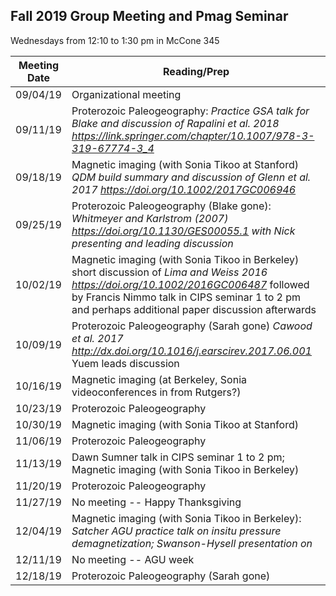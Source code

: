 ## Fall 2019 Group Meeting and Pmag Seminar

Wednesdays from 12:10 to 1:30 pm in McCone 345

| Meeting Date | Reading/Prep |
|--------------|--------------|
|09/04/19| Organizational meeting |
|09/11/19| Proterozoic Paleogeography: *Practice GSA talk for Blake and discussion of Rapalini et al. 2018 https://link.springer.com/chapter/10.1007/978-3-319-67774-3_4* |
|09/18/19| Magnetic imaging (with Sonia Tikoo at Stanford) *QDM build summary and discussion of Glenn et al. 2017 https://doi.org/10.1002/2017GC006946* |
|09/25/19| Proterozoic Paleogeography (Blake gone): *Whitmeyer and Karlstrom (2007) https://doi.org/10.1130/GES00055.1 with Nick presenting and leading discussion* |
|10/02/19| Magnetic imaging (with Sonia Tikoo in Berkeley) short discussion of *Lima and Weiss 2016 https://doi.org/10.1002/2016GC006487* followed by Francis Nimmo talk in CIPS seminar 1 to 2 pm and perhaps additional paper discussion afterwards| 
|10/09/19| Proterozoic Paleogeography (Sarah gone) *Cawood et al. 2017 http://dx.doi.org/10.1016/j.earscirev.2017.06.001* Yuem leads discussion| 
|10/16/19| Magnetic imaging (at Berkeley, Sonia videoconferences in from Rutgers?)| 
|10/23/19| Proterozoic Paleogeography |
|10/30/19| Magnetic imaging (with Sonia Tikoo at Stanford)| 
|11/06/19| Proterozoic Paleogeography | 
|11/13/19| Dawn Sumner talk in CIPS seminar 1 to 2 pm; Magnetic imaging (with Sonia Tikoo in Berkeley) | 
|11/20/19| Proterozoic Paleogeography|
|11/27/19| No meeting -- Happy Thanksgiving |
|12/04/19| Magnetic imaging (with Sonia Tikoo in Berkeley): *Satcher AGU practice talk on insitu pressure demagnetization; Swanson-Hysell presentation on*  |
|12/11/19| No meeting -- AGU week |
|12/18/19| Proterozoic Paleogeography (Sarah gone)|
